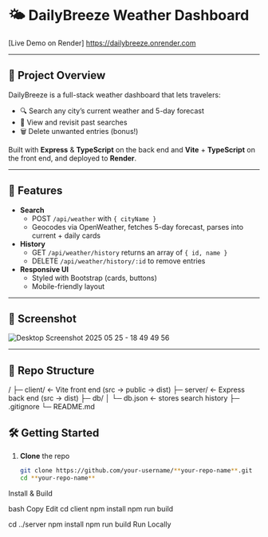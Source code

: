 # 🌤️ DailyBreeze Weather Dashboard

[Live Demo on Render] https://dailybreeze.onrender.com


---

## 🎯 Project Overview

DailyBreeze is a full-stack weather dashboard that lets travelers:
- 🔍 Search any city’s current weather and 5-day forecast  
- 📜 View and revisit past searches  
- 🗑️ Delete unwanted entries (bonus!)

Built with **Express** & **TypeScript** on the back end and **Vite** + **TypeScript** on the front end, and deployed to **Render**.

---

## 🚀 Features

- **Search**  
  - POST `/api/weather` with `{ cityName }`  
  - Geocodes via OpenWeather, fetches 5-day forecast, parses into current + daily cards  
- **History**  
  - GET `/api/weather/history` returns an array of `{ id, name }`  
  - DELETE `/api/weather/history/:id` to remove entries  
- **Responsive UI**  
  - Styled with Bootstrap (cards, buttons)  
  - Mobile-friendly layout  

---

## 📸 Screenshot

![Desktop Screenshot 2025 05 25 - 18 49 49 56](https://github.com/user-attachments/assets/52261915-6ae2-40ba-a311-510459c30580)



---

## 📂 Repo Structure

/
├─ client/ ← Vite front end (src → public → dist)
├─ server/ ← Express back end (src → dist)
├─ db/
│ └─ db.json ← stores search history
├─ .gitignore
└─ README.md
## 🛠️ Getting Started

1. **Clone** the repo  
   ```bash
   git clone https://github.com/your-username/**your-repo-name**.git
   cd **your-repo-name**
Install & Build

bash
Copy
Edit
cd client
npm install
npm run build

cd ../server
npm install
npm run build
Run Locally





